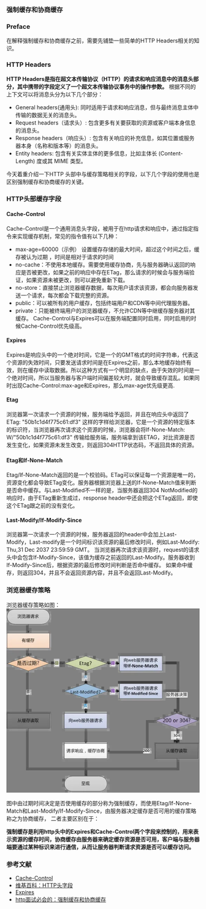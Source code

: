 ﻿### 强制缓存和协商缓存


### Preface
在解释强制缓存和协商缓存之前，需要先铺垫一些简单的HTTP Headers相关的知识。

### HTTP Headers
 **HTTP Headers是指在超文本传输协议（HTTP）的请求和响应消息中的消息头部分，其中携带的字段定义了一个超文本传输协议事务中的操作参数。** 根据不同的上下文可以将消息头分为以下几个部分：
 - General headers(通用头): 同时适用于请求和响应消息，但与最终消息主体中传输的数据无关的消息头。
 - Request headers（请求头）: 包含更多有关要获取的资源或客户端本身信息的消息头。
 - Response headers（响应头）: 包含有关响应的补充信息，如其位置或服务器本身（名称和版本等）的消息头。
 - Entity headers: 包含有关实体主体的更多信息，比如主体长 (Content-Length) 度或其 MIME 类型。

今天着重介绍一下HTTP 头部中与缓存策略相关的字段，以下几个字段的使用也是区别强制缓存和协商缓存的关键。

### HTTP头部缓存字段
#### Cache-Control
Cache-Control是一个通用消息头字段，被用于在http请求和响应中，通过指定指令来实现缓存机制，常见的指令值有以下几种：
 - max-age=60000（示例） 设置缓存存储的最大时间，超过这个时间之后，缓存被认为过期 ，时间是相对于请求的时间
 - no-cache：不使用本地缓存。需要使用缓存协商，先与服务器确认返回的响应是否被更改，如果之前的响应中存在ETag，那么请求的时候会与服务端验证，如果资源未被更改，则可以避免重新下载。
 - no-store：直接禁止浏览器缓存数据，每次用户请求该资源，都会向服务器发送一个请求，每次都会下载完整的资源。
 - public：可以被所有的用户缓存，包括终端用户和CDN等中间代理服务器。
 - private：只能被终端用户的浏览器缓存，不允许CDN等中继缓存服务器对其缓存。
Cache-Control与Expires可以在服务端配置同时启用，同时启用的时候Cache-Control优先级高。
#### Expires
Expires是响应头中的一个绝对时间，它是一个的GMT格式的时间字符串，代表这个资源的失效时间，只要发送请求时间是在Expires之前，那么本地缓存始终有效，则在缓存中读取数据。所以这种方式有一个明显的缺点，由于失效的时间是一个绝对时间，所以当服务器与客户端时间偏差较大时，就会导致缓存混乱。如果同时出现Cache-Control:max-age和Expires，那么max-age优先级更高.
#### Etag
浏览器第一次请求一个资源的时候，服务端给予返回，并且在响应头中返回了ETag: "50b1c1d4f775c61:df3" 这样的字样给浏览器，它是一个资源的特定版本的标识符，当浏览器再次请求这个资源的时候，浏览器会将If-None-Match: W/"50b1c1d4f775c61:df3" 传输给服务端，服务端拿到该ETAG，对比资源是否发生变化，如果资源未发生改变，则返回304HTTP状态码，不返回具体的资源。
#### Etag和If-None-Match
Etag/If-None-Match返回的是一个校验码。ETag可以保证每一个资源是唯一的，资源变化都会导致ETag变化。服务器根据浏览器上送的If-None-Match值来判断是否命中缓存。与Last-Modified不一样的是，当服务器返回304 NotModified的响应时，由于ETag重新生成过，response header中还会把这个ETag返回，即使这个ETag跟之前的没有变化。
#### Last-Modify/If-Modify-Since
浏览器第一次请求一个资源的时候，服务器返回的header中会加上Last-Modify，Last-modify是一个时间标识该资源的最后修改时间，例如Last-Modify: Thu,31 Dec 2037 23:59:59 GMT。
当浏览器再次请求该资源时，request的请求头中会包含If-Modify-Since，该值为缓存之前返回的Last-Modify。服务器收到If-Modify-Since后，根据资源的最后修改时间判断是否命中缓存。
如果命中缓存，则返回304，并且不会返回资源内容，并且不会返回Last-Modify。

### 浏览器缓存策略

浏览器缓存策略如图：
![浏览器缓存](../images/cache.jpeg)

图中由过期时间决定是否使用缓存的部分称为强制缓存，而使用Etag/If-None-Match和Last-Modify/If-Modify-Since，由服务器决定缓存是否可用的缓存策略称之为协商缓存，
二者主要区别在于：

**强制缓存是利用http头中的Expires和Cache-Control两个字段来控制的，用来表示资源的缓存时间，协商缓存由服务器来确定缓存资源是否可用，客户端与服务器端要通过某种标识来进行通信，从而让服务器判断请求资源是否可以缓存访问。**


### 参考文献
- [Cache-Control](https://developer.mozilla.org/zh-CN/docs/Web/HTTP/Headers/Cache-Control)
- [维基百科：HTTP头字段](https://zh.wikipedia.org/wiki/HTTP%E5%A4%B4%E5%AD%97%E6%AE%B5)
- [Expires](https://developer.mozilla.org/zh-CN/docs/Web/HTTP/Headers/Expires)
- [http面试必会的：强制缓存和协商缓存
](https://juejin.cn/post/6844903838768431118)
  
